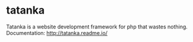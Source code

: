 tatanka
=======

Tatanka is a website development framework for php that wastes nothing.
<Br>
Documentation: http://tatanka.readme.io/
